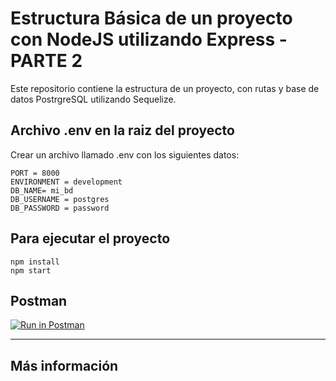 # Estructura Básica de un proyecto con NodeJS utilizando Express - PARTE 2

Este repositorio contiene la estructura de un proyecto, con rutas y base de datos PostrgreSQL utilizando Sequelize.

## Archivo .env en la raiz del proyecto
Crear un archivo llamado .env con los siguientes datos:

    PORT = 8000
    ENVIRONMENT = development
    DB_NAME= mi_bd
    DB_USERNAME = postgres
    DB_PASSWORD = password
    

## Para ejecutar el proyecto
    
    npm install
    npm start

## Postman
[![Run in Postman](https://run.pstmn.io/button.svg)](https://app.getpostman.com/run-collection/21047550-3430575e-9b39-499d-b47c-a218ca66557f?action=collection%2Ffork&collection-url=entityId%3D21047550-3430575e-9b39-499d-b47c-a218ca66557f%26entityType%3Dcollection%26workspaceId%3D1f4f77c5-eb75-4ee8-99d0-fbd51cc092df)

---

## Más información

